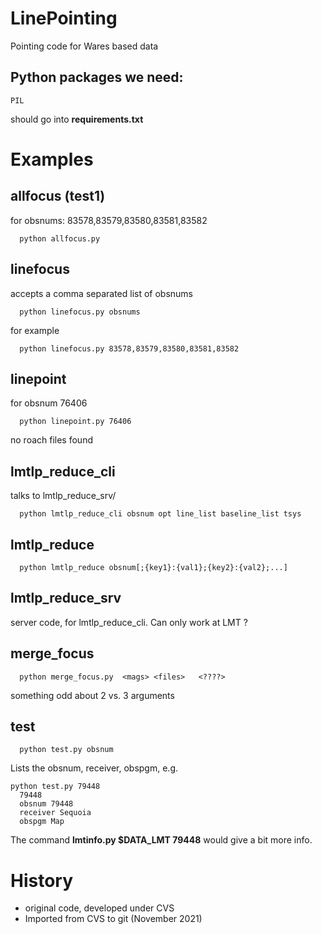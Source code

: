# LinePointing

Pointing code for Wares based data

## Python packages we need:


    PIL
	 
should go into **requirements.txt**

	 

# Examples

## allfocus (test1)

for obsnums: 83578,83579,83580,83581,83582

      python allfocus.py 

## linefocus

accepts a comma separated list of obsnums

      python linefocus.py obsnums
	  
for example

      python linefocus.py 83578,83579,83580,83581,83582
      
	  

## linepoint

for obsnum 76406

      python linepoint.py 76406
	  
no roach files found

## lmtlp_reduce_cli

talks to lmtlp_reduce_srv/

      python lmtlp_reduce_cli obsnum opt line_list baseline_list tsys

## lmtlp_reduce

      python lmtlp_reduce obsnum[;{key1}:{val1};{key2}:{val2};...]
	  
## lmtlp_reduce_srv

server code, for lmtlp_reduce_cli. Can only work at LMT ?

## merge_focus

      python merge_focus.py  <mags> <files>   <????>
	  
something odd about 2 vs. 3 arguments

## test

      python test.py obsnum
	  
Lists the obsnum, receiver, obspgm, e.g.

    python test.py 79448
      79448
      obsnum 79448
      receiver Sequoia
      obspgm Map

The command **lmtinfo.py $DATA_LMT 79448** would give a bit more info.

# History

* original code, developed under CVS
* Imported from CVS to git (November 2021)
